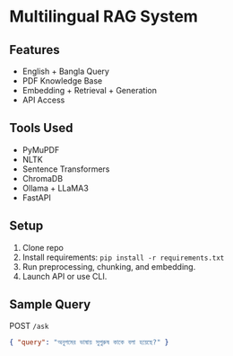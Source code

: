 
# Multilingual RAG System

## Features
- English + Bangla Query
- PDF Knowledge Base
- Embedding + Retrieval + Generation
- API Access

## Tools Used
- PyMuPDF
- NLTK
- Sentence Transformers
- ChromaDB
- Ollama + LLaMA3
- FastAPI

## Setup
1. Clone repo
2. Install requirements: `pip install -r requirements.txt`
3. Run preprocessing, chunking, and embedding.
4. Launch API or use CLI.

## Sample Query
POST `/ask`
```json
{ "query": "অনুপমের ভাষায় সুপুরুষ কাকে বলা হয়েছে?" }
```
